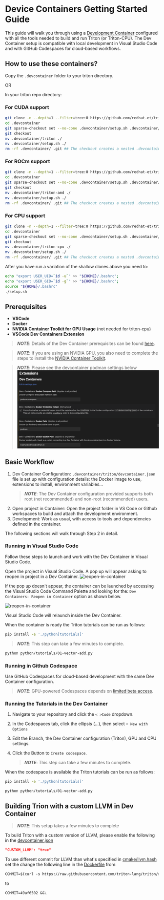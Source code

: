 # Device Containers Getting Started Guide

This guide will walk you through using a [Development Container](https://containers.dev/)
configured with all the tools needed to build and run Triton (or Triton-CPU).
The Dev Container setup is compatible with local development in Visual Studio
Code and with GitHub Codespaces for cloud-based workflows.

## How to use these containers?

Copy the `.devcontainer` folder to your triton directory.

OR

In your triton repo directory:

### For CUDA support

```sh
git clone -n --depth=1 --filter=tree:0 https://github.com/redhat-et/triton-dev-containers.git .devcontainer
cd .devcontainer
git sparse-checkout set --no-cone .devcontainer/setup.sh .devcontainer/triton
git checkout
mv .devcontainer/triton ./
mv .devcontainer/setup.sh ./
rm -rf .devcontainer/ .git ## The checkout creates a nested .devcontainer dir.
```

### For ROCm support

```sh
git clone -n --depth=1 --filter=tree:0 https://github.com/redhat-et/triton-dev-containers.git .devcontainer
cd .devcontainer
git sparse-checkout set --no-cone .devcontainer/setup.sh .devcontainer/triton-amd
git checkout
mv .devcontainer/triton-amd ./
mv .devcontainer/setup.sh ./
rm -rf .devcontainer/ .git ## The checkout creates a nested .devcontainer dir.
```

### For CPU support

```sh
git clone -n --depth=1 --filter=tree:0 https://github.com/redhat-et/triton-dev-containers.git .devcontainer
cd .devcontainer
git sparse-checkout set --no-cone .devcontainer/setup.sh .devcontainer/triton-cpu
git checkout
mv .devcontainer/triton-cpu ./
mv .devcontainer/setup.sh ./
rm -rf .devcontainer/ .git ## The checkout creates a nested .devcontainer dir.
```

After you have run a variation of the shallow clones above you need to:

```sh
echo "export USER_UID=`id -u`" >> "${HOME}/.bashrc";
echo "export USER_GID=`id -g`" >> "${HOME}/.bashrc";
source "${HOME}/.bashrc"
./setup.sh
```

## Prerequisites

- **VSCode**
- **Docker**
- **NVIDIA Container Toolkit for GPU Usage** (not needed for triton-cpu)
- **VSCode Dev Containers Extension**

> **_NOTE_**: Details of the Dev Container prerequisites can be found
  [here](https://code.visualstudio.com/docs/devcontainers/tutorial#_prerequisites).

> **_NOTE_**: If you are using an NVIDIA GPU, you also need to complete the steps
  to install the [NVIDIA Container Toolkit](https://docs.nvidia.com/datacenter/cloud-native/container-toolkit/latest/install-guide.html).

> **_NOTE_**: Please see the devcontainer podman settings below
![settings](./gsg/images/settings.png)

## Basic Workflow

1. Dev Container Configuration: `.devcontainer/triton/devcontainer.json`
   file is set up with configuration details: the Docker image to use,
   extensions to install, environment variables...
   > **_NOTE_**: The Dev Container configuration provided supports both root
   (not recommended) and non-root (recommended) users.
2. Open project in Container: Open the project folder in VS Code or Github
   workspaces to build and attach the development environment.
3. Development: Work as usual, with access to tools and dependencies defined
   in the container.

The following sections will walk through Step 2 in detail.

### Running in Visual Studio Code

Follow these steps to launch and work with the Dev Container in Visual
Studio Code.

Open the project in Visual Studio Code. A pop up will appear asking to reopen
in project in a Dev Container.
![reopen-in-container](./gsg/images/reopen-in-container.png)

If the pop up doesn't appear, the container can be launched by accessing the
Visual Studio Code Command Palette and looking for the:
`Dev Containers: Reopen in Container` option as shown below.

![reopen-in-container](./gsg/images/rebuild-container.png)

Visual Studio Code will relaunch inside the Dev Container.

When the container is ready the Triton tutorials can be run as follows:

```bash
pip install -e './python[tutorials]'
```

> **_NOTE_**: This step can take a few minutes to complete.

```bash
python python/tutorials/01-vector-add.py
```

### Running in Github Codespace

Use GitHub Codespaces for cloud-based development with the same Dev Container configuration.

> **_NOTE_**: GPU-powered Codespaces depends on [limited beta access](https://github.blog/changelog/2023-08-24-github-codespaces-gpu-limited-beta-update/).

### Running the Tutorials in the Dev Container

1. Navigate to your repository and click the `< >Code` dropdown.

2. In the Codespaces tab, click the ellipsis (...), then select `+ New with Options`

3. Edit the Branch, the Dev Container configuration (Triton), GPU and CPU settings.

4. Click the Button to `Create codespace`.
   > **_NOTE_**: This step can take a few minutes to complete.

When the codespace is available the Triton tutorials can be run as follows:

```bash
pip install -e './python[tutorials]'
```

```bash
python python/tutorials/01-vector-add.py
```

## Building Trion with a custom LLVM in Dev Container

> **_NOTE_**: This setup takes a few minutes to complete

To build Triton with a custom version of LLVM, please enable the following in
the [devcontainer.json](../triton/devcontainer.json)

```json
"CUSTOM_LLVM": "true"
```

To use different commit for LLVM than what's specified in
[cmake/llvm.hash](../../cmake/llvm-hash.txt)
set the change the following line in the [Dockerfile](../triton/Dockerfile) from:

```dockerfile
COMMIT=$(curl -s https://raw.githubusercontent.com/triton-lang/triton/refs/heads/main/cmake/llvm-hash.txt) &&\
```

to

```dockerfile
COMMIT=49af6502 &&\
```
